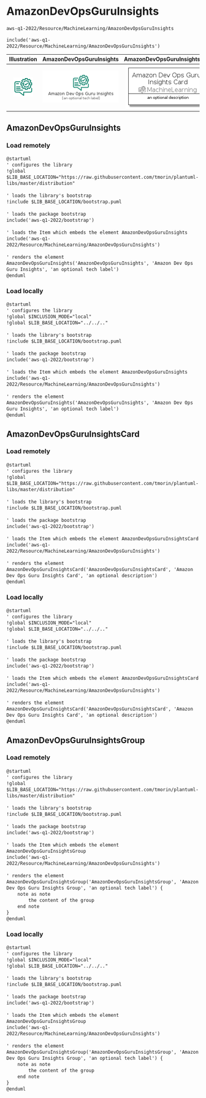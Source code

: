 # AmazonDevOpsGuruInsights


```text
aws-q1-2022/Resource/MachineLearning/AmazonDevOpsGuruInsights
```

```text
include('aws-q1-2022/Resource/MachineLearning/AmazonDevOpsGuruInsights')
```



| Illustration | AmazonDevOpsGuruInsights | AmazonDevOpsGuruInsightsCard | AmazonDevOpsGuruInsightsGroup |
| :---: | :---: | :---: | :---: |
| ![illustration for Illustration](../../../aws-q1-2022/Resource/MachineLearning/AmazonDevOpsGuruInsights.png) | ![illustration for AmazonDevOpsGuruInsights](../../../aws-q1-2022/Resource/MachineLearning/AmazonDevOpsGuruInsights.Local.png) | ![illustration for AmazonDevOpsGuruInsightsCard](../../../aws-q1-2022/Resource/MachineLearning/AmazonDevOpsGuruInsightsCard.Local.png) | ![illustration for AmazonDevOpsGuruInsightsGroup](../../../aws-q1-2022/Resource/MachineLearning/AmazonDevOpsGuruInsightsGroup.Local.png) |




## AmazonDevOpsGuruInsights

### Load remotely
```plantuml
@startuml
' configures the library
!global $LIB_BASE_LOCATION="https://raw.githubusercontent.com/tmorin/plantuml-libs/master/distribution"

' loads the library's bootstrap
!include $LIB_BASE_LOCATION/bootstrap.puml

' loads the package bootstrap
include('aws-q1-2022/bootstrap')

' loads the Item which embeds the element AmazonDevOpsGuruInsights
include('aws-q1-2022/Resource/MachineLearning/AmazonDevOpsGuruInsights')

' renders the element
AmazonDevOpsGuruInsights('AmazonDevOpsGuruInsights', 'Amazon Dev Ops Guru Insights', 'an optional tech label')
@enduml
```

### Load locally
```plantuml
@startuml
' configures the library
!global $INCLUSION_MODE="local"
!global $LIB_BASE_LOCATION="../../.."

' loads the library's bootstrap
!include $LIB_BASE_LOCATION/bootstrap.puml

' loads the package bootstrap
include('aws-q1-2022/bootstrap')

' loads the Item which embeds the element AmazonDevOpsGuruInsights
include('aws-q1-2022/Resource/MachineLearning/AmazonDevOpsGuruInsights')

' renders the element
AmazonDevOpsGuruInsights('AmazonDevOpsGuruInsights', 'Amazon Dev Ops Guru Insights', 'an optional tech label')
@enduml
```

## AmazonDevOpsGuruInsightsCard

### Load remotely
```plantuml
@startuml
' configures the library
!global $LIB_BASE_LOCATION="https://raw.githubusercontent.com/tmorin/plantuml-libs/master/distribution"

' loads the library's bootstrap
!include $LIB_BASE_LOCATION/bootstrap.puml

' loads the package bootstrap
include('aws-q1-2022/bootstrap')

' loads the Item which embeds the element AmazonDevOpsGuruInsightsCard
include('aws-q1-2022/Resource/MachineLearning/AmazonDevOpsGuruInsights')

' renders the element
AmazonDevOpsGuruInsightsCard('AmazonDevOpsGuruInsightsCard', 'Amazon Dev Ops Guru Insights Card', 'an optional description')
@enduml
```

### Load locally
```plantuml
@startuml
' configures the library
!global $INCLUSION_MODE="local"
!global $LIB_BASE_LOCATION="../../.."

' loads the library's bootstrap
!include $LIB_BASE_LOCATION/bootstrap.puml

' loads the package bootstrap
include('aws-q1-2022/bootstrap')

' loads the Item which embeds the element AmazonDevOpsGuruInsightsCard
include('aws-q1-2022/Resource/MachineLearning/AmazonDevOpsGuruInsights')

' renders the element
AmazonDevOpsGuruInsightsCard('AmazonDevOpsGuruInsightsCard', 'Amazon Dev Ops Guru Insights Card', 'an optional description')
@enduml
```

## AmazonDevOpsGuruInsightsGroup

### Load remotely
```plantuml
@startuml
' configures the library
!global $LIB_BASE_LOCATION="https://raw.githubusercontent.com/tmorin/plantuml-libs/master/distribution"

' loads the library's bootstrap
!include $LIB_BASE_LOCATION/bootstrap.puml

' loads the package bootstrap
include('aws-q1-2022/bootstrap')

' loads the Item which embeds the element AmazonDevOpsGuruInsightsGroup
include('aws-q1-2022/Resource/MachineLearning/AmazonDevOpsGuruInsights')

' renders the element
AmazonDevOpsGuruInsightsGroup('AmazonDevOpsGuruInsightsGroup', 'Amazon Dev Ops Guru Insights Group', 'an optional tech label') {
    note as note
        the content of the group
    end note
}
@enduml
```

### Load locally
```plantuml
@startuml
' configures the library
!global $INCLUSION_MODE="local"
!global $LIB_BASE_LOCATION="../../.."

' loads the library's bootstrap
!include $LIB_BASE_LOCATION/bootstrap.puml

' loads the package bootstrap
include('aws-q1-2022/bootstrap')

' loads the Item which embeds the element AmazonDevOpsGuruInsightsGroup
include('aws-q1-2022/Resource/MachineLearning/AmazonDevOpsGuruInsights')

' renders the element
AmazonDevOpsGuruInsightsGroup('AmazonDevOpsGuruInsightsGroup', 'Amazon Dev Ops Guru Insights Group', 'an optional tech label') {
    note as note
        the content of the group
    end note
}
@enduml
```

